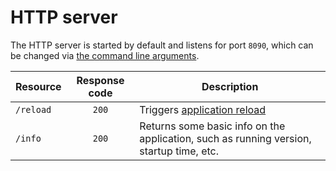 <!--
s3sync-service - Realtime S3 synchronisation tool
Copyright (c) 2020  Yevgeniy Valeyev

This program is free software: you can redistribute it and/or modify
it under the terms of the GNU General Public License as published by
the Free Software Foundation, either version 3 of the License, or
(at your option) any later version.

This program is distributed in the hope that it will be useful,
but WITHOUT ANY WARRANTY; without even the implied warranty of
MERCHANTABILITY or FITNESS FOR A PARTICULAR PURPOSE.  See the
GNU General Public License for more details.

You should have received a copy of the GNU General Public License
along with this program.  If not, see <http://www.gnu.org/licenses/>.
 -->

# HTTP server

The HTTP server is started by default and listens for port `8090`, which can be changed via [the command line arguments](configuration.md#command-line-args).

| Resource | Response code | Description |
|----------|:-------------:|-------------|
| `/reload` | `200` | Triggers [application reload](how-it-works.md#application-reload) |
| `/info` | `200` | Returns some basic info on the application, such as running version, startup time, etc. |
